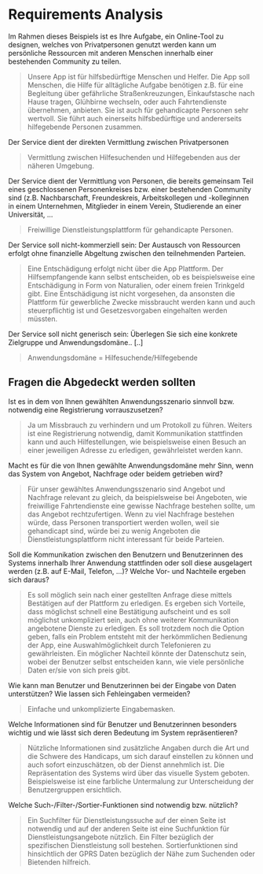 <h1>Requirements Analysis</h1>

Im Rahmen dieses Beispiels ist es Ihre Aufgabe, ein Online-Tool zu designen, welches von Privatpersonen genutzt werden kann um persönliche Ressourcen mit anderen Menschen
innerhalb einer bestehenden Community zu teilen.

>Unsere App ist für hilfsbedürftige Menschen und Helfer. Die App soll Menschen, die Hilfe für alltägliche Aufgabe benötigen
z.B. für eine Begleitung über gefährliche Straßenkreuzungen, Einkaufstasche nach Hause tragen, Glühbirne wechseln, oder auch Fahrtendienste übernehmen, anbieten. Sie ist auch für gehandicapte Personen sehr wertvoll. Sie führt auch einerseits hilfsbedürftige und andererseits hilfegebende Personen zusammen.

Der Service dient der direkten Vermittlung zwischen Privatpersonen
>Vermittlung zwischen Hilfesuchenden und Hilfegebenden aus der näheren Umgebung.

Der Service dient der Vermittlung von Personen, die bereits gemeinsam Teil eines geschlossenen Personenkreises bzw. einer 
bestehenden Community sind (z.B. Nachbarschaft, Freundeskreis, Arbeitskollegen und -kolleginnen in einem Unternehmen,
Mitglieder in einem Verein, Studierende an einer Universität, ...
>Freiwillige Dienstleistungsplattform für gehandicapte Personen.

Der Service soll nicht-kommerziell sein: Der Austausch von Ressourcen erfolgt ohne finanzielle Abgeltung zwischen den teilnehmenden Parteien.
>Eine Entschädigung erfolgt nicht über die App Plattform. Der Hilfsempfangende kann selbst entscheiden, ob es beispielsweise eine Entschädigung in Form von Naturalien, oder einem freien Trinkgeld gibt. Eine Entschädigung ist nicht vorgesehen, da ansonsten die Plattform für gewerbliche Zwecke missbraucht werden kann und auch steuerpflichtig ist und Gesetzesvorgaben eingehalten werden müssten.

Der Service soll nicht generisch sein: Überlegen Sie sich eine konkrete Zielgruppe und Anwendungsdomäne.. [..]
>Anwendungsdomäne = Hilfesuchende/Hilfegebende

<h2>Fragen die Abgedeckt werden sollten</h2>

 Ist es in dem von Ihnen gewählten Anwendungsszenario sinnvoll bzw. notwendig eine Registrierung vorrauszusetzen?
 >Ja um Missbrauch zu verhindern und um Protokoll zu führen. Weiters ist eine Registrierung notwendig, damit Kommunikation stattfinden kann und auch Hilfestellungen, wie beispielsweise einen Besuch an einer jeweiligen Adresse zu erledigen, gewährleistet werden kann.  
 
Macht es für die von Ihnen gewählte Anwendungsdomäne mehr Sinn, wenn das System von Angebot, Nachfrage oder beidem getrieben wird?
>Für unser gewähltes Anwendungsszenario sind Angebot und Nachfrage relevant zu gleich, da beispielsweise bei Angeboten, wie freiwillige Fahrtendienste eine gewisse Nachfrage bestehen sollte, um das Angebot rechtzufertigen. Wenn zu viel Nachfrage bestehen würde, dass Personen transportiert werden wollen, weil sie gehandicapt sind, würde bei zu wenig Angeboten die Dienstleistungsplattform nicht interessant für beide Parteien.

Soll die Kommunikation zwischen den Benutzern und Benutzerinnen des Systems innerhalb Ihrer Anwendung stattfinden oder soll diese ausgelagert werden (z.B. auf E-Mail, Telefon, ...)? Welche Vor- und Nachteile ergeben sich daraus?
>Es soll möglich sein nach einer gestellten Anfrage diese mittels Bestätigen auf der Plattform zu erledigen. Es ergeben sich Vorteile, dass möglichst schnell eine Bestätigung aufscheint und es soll möglichst unkompliziert sein, auch ohne weiterer Kommunikation angebotene Dienste zu erledigen. Es soll trotzdem noch die Option geben, falls ein Problem entsteht mit der herkömmlichen Bedienung der App, eine Auswahlmöglichkeit durch Telefonieren zu gewährleisten. Ein möglicher Nachteil könnte der Datenschutz sein, wobei der Benutzer selbst entscheiden kann, wie viele persönliche Daten er/sie von sich preis gibt.

Wie kann man Benutzer und Benutzerinnen bei der Eingabe von Daten unterstützen? Wie lassen sich Fehleingaben vermeiden?
>Einfache und unkomplizierte Eingabemasken.

Welche Informationen sind für Benutzer und Benutzerinnen besonders wichtig und wie lässt sich deren Bedeutung im System repräsentieren?
>Nützliche Informationen sind zusätzliche Angaben durch die Art und die Schwere des Handicaps, um sich darauf einstellen zu können und auch sofort einzuschätzen, ob der Dienst annehmlich ist. Die Repräsentation des Systems wird über das visuelle System geboten. Beispielsweise ist eine farbliche Untermalung zur Unterscheidung der Benutzergruppen ersichtlich.

Welche Such-/Filter-/Sortier-Funktionen sind notwendig bzw. nützlich?
>Ein Suchfilter für Dienstleistungssuche auf der einen Seite ist notwendig und auf der anderen Seite ist eine Suchfunktion für Dienstleistungsangebote nützlich. Ein Filter bezüglich der spezifischen Dienstleistung soll bestehen. Sortierfunktionen sind hinsichtlich der GPRS Daten bezüglich der Nähe zum Suchenden oder Bietenden hilfreich.

